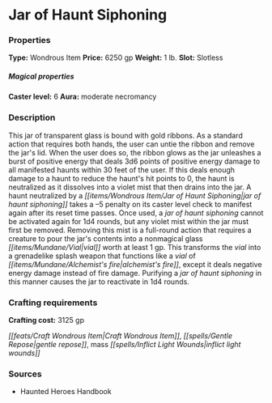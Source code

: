 ﻿---
Title: "Jar of Haunt Siphoning"
Type: "Wondrous Item"
Price: "6250 gp"
Weight: "1 lb."
Slot: "Slotless"
Caster level: "6"
Aura: "moderate necromancy"
Description: |
  "This jar of transparent glass is bound with gold ribbons. As a standard action that requires both hands, the user can untie the ribbon and remove the jar's lid. When the user does so, the ribbon glows as the jar unleashes a burst of positive energy that deals 3d6 points of positive energy damage to all manifested haunts within 30 feet of the user. If this deals enough damage to a haunt to reduce the haunt's hit points to 0, the haunt is neutralized as it dissolves into a violet mist that then drains into the jar. A haunt neutralized by a _jar of haunt siphoning_ takes a –5 penalty on its caster level check to manifest again after its reset time passes. Once used, a _jar of haunt siphoning_ cannot be activated again for 1d4 rounds, but any violet mist within the jar must first be removed. Removing this mist is a full-round action that requires a creature to pour the jar's contents into a nonmagical glass vial worth at least 1 gp. This transforms the vial into a grenadelike splash weapon that functions like a vial of alchemist's fire, except it deals negative energy damage instead of fire damage. Purifying a jar of haunt siphoning in this manner causes the jar to reactivate in 1d4 rounds."
Crafting cost: "3125 gp"
Sources: "['Haunted Heroes Handbook']"
---

# Jar of Haunt Siphoning

### Properties

**Type:** Wondrous Item **Price:** 6250 gp **Weight:** 1 lb. **Slot:** Slotless

##### Magical properties

**Caster level:** 6 **Aura:** moderate necromancy

### Description

This jar of transparent glass is bound with gold ribbons. As a standard action that requires both hands, the user can untie the ribbon and remove the jar's lid. When the user does so, the ribbon glows as the jar unleashes a burst of positive energy that deals 3d6 points of positive energy damage to all manifested haunts within 30 feet of the user. If this deals enough damage to a haunt to reduce the haunt's hit points to 0, the haunt is neutralized as it dissolves into a violet mist that then drains into the jar. A haunt neutralized by a _[[items/Wondrous Item/Jar of Haunt Siphoning|jar of haunt siphoning]]_ takes a –5 penalty on its caster level check to manifest again after its reset time passes. Once used, a _jar of haunt siphoning_ cannot be activated again for 1d4 rounds, but any violet mist within the jar must first be removed. Removing this mist is a full-round action that requires a creature to pour the jar's contents into a nonmagical glass _[[items/Mundane/Vial|vial]]_ worth at least 1 gp. This transforms the _vial_ into a grenadelike splash weapon that functions like a _vial_ of _[[items/Mundane/Alchemist's fire|alchemist's fire]]_, except it deals negative energy damage instead of fire damage. Purifying a _jar of haunt siphoning_ in this manner causes the jar to reactivate in 1d4 rounds.

### Crafting requirements

**Crafting cost:** 3125 gp

_[[feats/Craft Wondrous Item|Craft Wondrous Item]]_, _[[spells/Gentle Repose|gentle repose]]_, mass _[[spells/Inflict Light Wounds|inflict light wounds]]_

### Sources

* Haunted Heroes Handbook